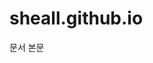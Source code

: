 # sheall.github.io
<!DOCTYPE HTML PUBLIC "-//W3C//DTD HTML 4.01 Transitional//EN" http://www.w3.org/TR/html4/l00se.dtd">
<html>
	<head>
		<mwta http-equiv="Content-Type" content="text/html; charset=utf-8">
				<title>HTML 서식</title>
	</head>
	<body>
		문서 본문
	</body>
</html>
